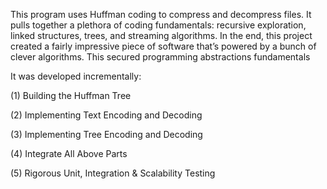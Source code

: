 This program uses Huffman coding to compress and decompress files. It pulls together a plethora of coding fundamentals: recursive exploration, linked structures, trees, and streaming algorithms. In the end, this project created a fairly impressive piece of software that’s powered by a bunch of clever algorithms. This secured programming abstractions fundamentals 

It was developed incrementally:

(1) Building the Huffman Tree

(2) Implementing Text Encoding and Decoding

(3) Implementing Tree Encoding and Decoding

(4) Integrate All Above Parts

(5) Rigorous Unit, Integration & Scalability Testing
